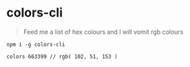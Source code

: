 # colors-cli

> Feed me a list of hex colours and I will vomit rgb colours

```
npm i -g colors-cli

colors 663399 // rgb( 102, 51, 153 )
```

